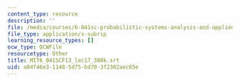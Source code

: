 ```yaml
---
content_type: resource
description: ''
file: /media/courses/6-041sc-probabilistic-systems-analysis-and-applied-probability-fall-2013/a84f46e311485d75bd703f2302aec65e_MIT6_041SCF13_lec17_300k.vtt
file_type: application/x-subrip
learning_resource_types: []
ocw_type: OCWFile
resourcetype: Other
title: MIT6_041SCF13_lec17_300k.srt
uid: a84f46e3-1148-5d75-bd70-3f2302aec65e
---
```

